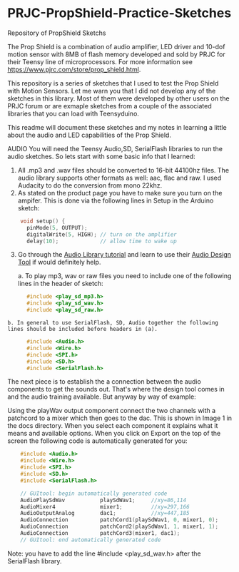 
# PRJC-PropShield-Practice-Sketches
Repository of PropShield Sketchs

The Prop Shield is a combination of audio amplifier, LED driver and 10-dof motion sensor with 8MB of flash memory developed and sold by PRJC for their Teensy line of microprocessors.  For more information see https://www.pjrc.com/store/prop_shield.html.

This repository is a series of sketches that I used to test the Prop Shield with Motion Sensors.  Let me warn you that I did not develop any of the sketches in this library.  Most of them were developed by other users on the PRJC forum or are exmaple sketches from a couple of the associated libraries that you can load with Teensyduino.

This readme will document these sketches and my notes in learning a little about the audio and LED capabilities of the Prop Shield.

AUDIO
You will need the Teensy Audio,SD, SerialFlash libraries to run the audio sketches.  So lets start with some basic info that I learned:

1. All .mp3 and .wav files should be converted to 16-bit 44100hz files.  The audio library supports other formats as well: aac, flac and raw.  I used Audacity to do the conversion from mono 22khz.
2. As stated on the product page you have to make sure you turn on the ampifer.  This is done via the following lines in Setup in the Arduino sketch:
```c++
    void setup() {
      pinMode(5, OUTPUT);
      digitalWrite(5, HIGH); // turn on the amplifier
      delay(10);             // allow time to wake up
```
3. Go through the [Audio Library tutorial](https://www.pjrc.com/teensy/td_libs_Audio.html) and learn to use their [Audio Design Tool](https://www.pjrc.com/teensy/gui/index.html) if would definitely help.

    a.  To play mp3, wav or raw files you need to include one of the following lines in the header of sketch:
```c++
      #include <play_sd_mp3.h>
      #include <play_sd_wav.h>
      #include <play_sd_raw.h>
```
    b. In general to use SerialFlash, SD, Audio together the following lines should be included before headers in (a).
```c++
      #include <Audio.h>
      #include <Wire.h>
      #include <SPI.h>
      #include <SD.h>
      #include <SerialFlash.h>
```

The next piece is to establish the a connection between the audio components to get the sounds out.  That's where the design tool comes in and the audio training available.  But anyway by way of example:

Using the playWav output component connect the two channels with a patchcord to a mixer which then goes to the dac.  This is shown in Image 1 in the docs directory. When you select each component it explains what it means and available options.  When you click on Export on the top of the screen the following code is automatically generated for you:
```c++
    #include <Audio.h>
    #include <Wire.h>
    #include <SPI.h>
    #include <SD.h>
    #include <SerialFlash.h>

    // GUItool: begin automatically generated code
    AudioPlaySdWav           playSdWav1;     //xy=86,114
    AudioMixer4              mixer1;         //xy=297,166
    AudioOutputAnalog        dac1;           //xy=447,185
    AudioConnection          patchCord1(playSdWav1, 0, mixer1, 0);
    AudioConnection          patchCord2(playSdWav1, 1, mixer1, 1);
    AudioConnection          patchCord3(mixer1, dac1);
    // GUItool: end automatically generated code
```
Note: you have to add the line #include <play_sd_wav.h> after the SerialFlash library.


    
